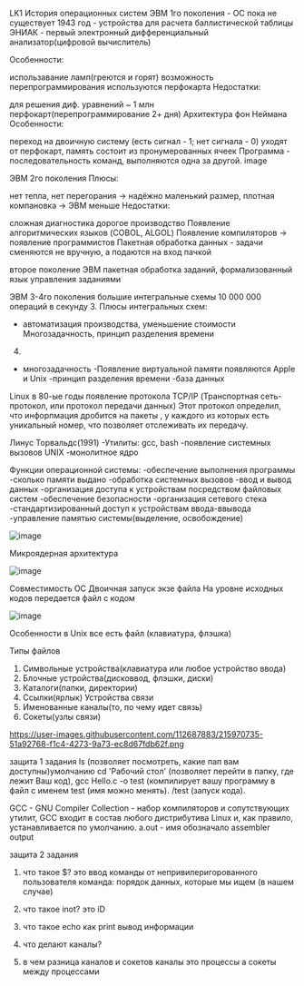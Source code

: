LK1
История операционных систем
ЭВМ 1го поколения - ОС пока не существует
1943 год - устройства для расчета баллистической таблицы
ЭНИАК - первый электронный дифференциальный анализатор(цифровой вычислитель)

Особенности:

использавание ламп(греются и горят)
возможность перепрограммирования
используются перфокарта
Недостатки:

для решения диф. уравнений ~ 1 млн перфокарт(перепрограммирование 2+ дня)
Архитектура фон Неймана
Особенности:

переход на двоичную систему (есть сигнал - 1; нет сигнала - 0)
уходят от перфокарт, память состоит из пронумерованных ячеек
Программа - последовательность команд, выполняются одна за другой.
image

ЭВМ 2го поколения
Плюсы:

нет тепла, нет перегорания -> надёжно
маленький размер, плотная компановка -> ЭВМ меньше
Недостатки:

сложная диагностика
дорогое производство
Появление алгоритмических языков (COBOL, ALGOL)
Появление компиляторов -> появление программистов
Пакетная обработка данных - задачи сменяются не вручную, а подаются на вход пачкой

второе поколение ЭВМ
пакетная обработка заданий, формализованный язык управления заданиями

ЭВМ 3-4го поколения
большие интегральные схемы 10 000 000 операций в секунду
3.
Плюсы интегральных схем:
- автоматизация производства, уменьшение стоимости
Многозадачность, принцип разделения времени
4.
- многозадачность
-Появление виртуальной памяти
появляются Apple и Unix
-принцип разделения времени
-база данных

Linux
в 80-ые годы появление протокола TCP/IP (Транспортная сеть-протокол, или протокол передачи данных) Этот протокол определил, что инфорпмация дробится на пакеты , у каждого из которых есть уникальный номер, что позволяет отслеживать их передачу.

Линус Торвальдс(1991)
-Утилиты: gcc, bash
-появление системных вызовов UNIX
-монолитное ядро

Функции операционной системы:
-обеспечение выполнения программы
-сколько памяти выдано
-обработка системных вызовов
-ввод и вывод данных
-организация доступа к устройствам посредством файловых систем
-обеспечение безопасности
-организация сетевого стека
-стандартизированный доступ к устройствам ввода-ввывода
-управление памятью системы(выделение, освобождение)

![image](https://user-images.githubusercontent.com/112687883/213100939-2fd5e7a1-22ac-4528-93a0-c47d8b8dde96.png)

Микроядерная архитектура

![image](https://user-images.githubusercontent.com/112687883/213101270-8ff5ca20-588b-44a9-8a27-7f60ce6b0627.png)

Совместимость ОС
Двоичная запуск экзе файла
На уровне исходных кодов передается файл с кодом

![image](https://user-images.githubusercontent.com/112687883/213102111-be3a32cf-0c6d-4976-ad3d-966898df2b86.png)


Особенности
в Unix все есть файл
(клавиатура, флэшка)

Типы файлов
1) Символьные устройства(клавиатура или любое устройство ввода)
2) Блочные устройства(дисковвод, флэшки, диски)
3) Каталоги(папки, директории)
4) Ссылки(ярлык)
Устройства связи
5) Именованные каналы(то, по чему идет связь)
6) Сокеты(узлы связи)

https://user-images.githubusercontent.com/112687883/215970735-51a92768-f1c4-4273-9a73-ec8d67fdb62f.png



защита 1 задания
ls (позволяет посмотреть, какие пап вам доступны)умолчанию
cd 'Рабочий стол' (позволяет перейти в папку, где лежит Ваш код),
gcc Hello.c -o test (компилирует вашу программу в файл с именем test (имя можно менять). /test (запуск кода).

GCC - GNU Compiler Collection - набор компиляторов и сопутствующих утилит, GCC входит в состав любого дистрибутива Linux и, как правило, устанавливается по умолчанию. 
a.out - имя обозначало assembler output



защита 2 задания 
1. что такое $?
это ввод команды от непривилеригорованного пользователя
команда: порядок данных, которые мы ищем (в нашем случае)

2. что такое inot?
это iD

3. что такое echo
как print вывод информации

4. что делают каналы?



5. в чем разница каналов и сокетов
каналы это процессы
а сокеты между процессами
